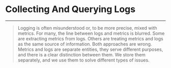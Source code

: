 <!-- .slide: data-background="../img/background/why.jpg" -->
# Collecting And Querying Logs

---


<!-- .slide: data-background="../img/background/logs.jpeg" -->
> Logging is often misunderstood or, to be more precise, mixed with metrics. For many, the line between logs and metrics is blurred. Some are extracting metrics from logs. Others are treating metrics and logs as the same source of information. Both approaches are wrong. Metrics and logs are separate entities, they serve different purposes, and there is a clear distinction between them. We store them separately, and we use them to solve different types of issues.